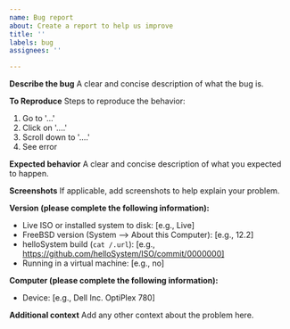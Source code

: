 ```yaml
---
name: Bug report
about: Create a report to help us improve
title: ''
labels: bug
assignees: ''

---
```


**Describe the bug**
A clear and concise description of what the bug is.

**To Reproduce**
Steps to reproduce the behavior:
1. Go to '...'
2. Click on '....'
3. Scroll down to '....'
4. See error

**Expected behavior**
A clear and concise description of what you expected to happen.

**Screenshots**
If applicable, add screenshots to help explain your problem.

**Version (please complete the following information):**
 - Live ISO or installed system to disk: [e.g., Live]
 - FreeBSD version (System --> About this Computer): [e.g., 12.2]
 - helloSystem build (`cat /.url`): [e.g., https://github.com/helloSystem/ISO/commit/0000000]
 - Running in a virtual machine: [e.g., no]

**Computer (please complete the following information):**
 - Device: [e.g., Dell Inc. OptiPlex 780]

**Additional context**
Add any other context about the problem here.
